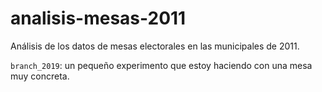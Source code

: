 # analisis-mesas-2011

Análisis de los datos de mesas electorales en las municipales de 2011.

`branch_2019`: un pequeño experimento que estoy haciendo con una mesa muy 
concreta.
